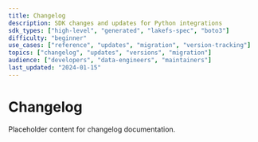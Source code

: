 ```yaml
---
title: Changelog
description: SDK changes and updates for Python integrations
sdk_types: ["high-level", "generated", "lakefs-spec", "boto3"]
difficulty: "beginner"
use_cases: ["reference", "updates", "migration", "version-tracking"]
topics: ["changelog", "updates", "versions", "migration"]
audience: ["developers", "data-engineers", "maintainers"]
last_updated: "2024-01-15"
---
```


# Changelog

Placeholder content for changelog documentation.